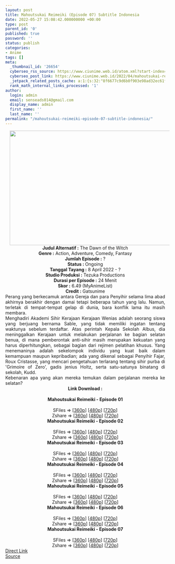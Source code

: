 ```yaml
---
layout: post
title: Mahoutsukai Reimeiki (Episode 07) Subtitle Indonesia
date: 2022-05-27 15:08:42.000000000 +00:00
type: post
parent_id: '0'
published: true
password: ''
status: publish
categories:
- Anime
tags: []
meta:
  _thumbnail_id: '26654'
  cyberseo_rss_source: https://www.ciunime.web.id/atom.xml?start-index=1
  cyberseo_post_link: https://www.ciunime.web.id/2022/04/mahoutsukai-reimeiki-subtitle-indonesia.html
  _jetpack_related_posts_cache: a:1:{s:32:"8f6677c9d6b0f903e98ad32ec61f8deb";a:2:{s:7:"expires";i:1657561517;s:7:"payload";a:3:{i:0;a:1:{s:2:"id";i:27324;}i:1;a:1:{s:2:"id";i:27171;}i:2;a:1:{s:2:"id";i:27272;}}}}
  rank_math_internal_links_processed: '1'
author:
  login: admin
  email: senseads014@gmail.com
  display_name: admin
  first_name: ''
  last_name: ''
permalink: "/mahoutsukai-reimeiki-episode-07-subtitle-indonesia/"
---
```

<div class="separator" style="clear: both; text-align: center;"><a href="https://blogger.googleusercontent.com/img/b/R29vZ2xl/AVvXsEhkp30zauNipkGCzgRBnAkCRrQep_mdeo5Lk3qXGk2JuX24UElMM_m5BdvHBrN8MTcIgDuNdPPJ4npt7F5_H30JDRiFvBrqj1rThPkmQi631ZRTiOzxU1p3bfYXrfnTxtDSaDZL_7US3lwkmixeu7Nj_R-OewDuMAiFRPN51P9cy6wBpryRsJ7KqGA-/s1280/Mahoutsukai%20Reimeiki.jpg" style="margin-left: 1em; margin-right: 1em;"><img border="0" data-original-height="720" data-original-width="1280" height="360" src="{{ site.baseurl }}/assets/2022/05/Mahoutsukai%20Reimeiki.jpg" width="640" /></a></div>
<div class="separator" style="clear: both; text-align: center;"></div>
<div style="text-align: center;"><b>Judul</b><b><b> Alternatif</b> :</b> The Dawn of the Witch</div>
<div style="text-align: center;"><b><b>Genre :</b></b> Action, Adventure, Comedy, Fantasy</div>
<div style="text-align: center;"><b>Jumlah Episode :</b> ?<br /><b>Status :&nbsp;</b>Ongoing<br /><b>Tanggal Tayang :</b> 8 April&nbsp;2022 - ?<br /><b>Studio Produksi :</b>&nbsp;Tezuka Productions<br /><b>Durasi per Episode :</b> 24 Menit</div>
<div style="text-align: center;"><b>Skor :</b> 6.49 (MyAnimeList)</div>
<div style="text-align: center;"><b>Credit :</b>&nbsp;Gatsunime</div>
<div style="text-align: center;"></div>
<div style="text-align: justify;">
<div>Perang yang berkecamuk antara Gereja dan para Penyihir selama lima abad akhirnya berakhir dengan damai tetapi beberapa tahun yang lalu. Namun, terletak di tempat-tempat gelap di dunia, bara konflik lama itu masih membara.</div>
<div></div>
<div>Menghadiri Akademi Sihir Kerajaan Kerajaan Wenias adalah seorang siswa yang berjuang bernama Sable, yang tidak memiliki ingatan tentang waktunya sebelum terdaftar. Atas perintah Kepala Sekolah Albus, dia meninggalkan Kerajaan untuk melakukan perjalanan ke bagian selatan benua, di mana pemberontak anti-sihir masih merupakan kekuatan yang harus diperhitungkan, sebagai bagian dari rejimen pelatihan khusus. Yang menemaninya adalah sekelompok individu yang kuat baik dalam kemampuan maupun kepribadian; ada yang dikenal sebagai Penyihir Fajar, Roux Cristasse, yang mencari pengetahuan terlarang tentang sihir purba di 'Grimoire of Zero', gadis jenius Holtz, serta satu-satunya binatang di sekolah, Kudd.</div>
<div></div>
<div>Kebenaran apa yang akan mereka temukan dalam perjalanan mereka ke selatan?</div>
</div>
<div style="text-align: justify;"></div>
<div style="text-align: justify;"></div>
<div style="text-align: center;">
<div style="text-align: center;">
<div style="text-align: left;">
<div style="text-align: center;"><b>Link Download :</b></div>
<div style="text-align: center;"><b><br /></b></div>
<div style="text-align: center;"><span style="text-align: left;"><b>Mahoutsukai Reimeiki&nbsp;</b></span><b>- Episode 01</b></div>
<div style="text-align: center;"><b><br /></b></div>
<div style="text-align: center;">SFiles =&gt; [<a href="http://www.solidfiles.com/v/BVWnAYZ7z62dL" target="_blank" rel="noopener">360p</a>] [<a href="http://www.solidfiles.com/v/MWGp85nGXxp3z" target="_blank" rel="noopener">480p</a>] [<a href="http://www.solidfiles.com/v/dNL3pxXxmQVx3" target="_blank" rel="noopener">720p</a>]</div>
<div style="text-align: center;">Zshare =&gt; [<a href="https://www96.zippyshare.com/v/ijHsqlVv/file.html" target="_blank" rel="noopener">360p</a>] [<a href="https://www96.zippyshare.com/v/0I3C1cfg/file.html" target="_blank" rel="noopener">480p</a>] [<a href="https://www96.zippyshare.com/v/lea8hp0i/file.html" target="_blank" rel="noopener">720p</a>]</div>
<div style="text-align: center;"></div>
<div style="text-align: center;">
<div><span style="text-align: left;"><b>Mahoutsukai Reimeiki&nbsp;</b></span><b>- Episode 02</b></div>
<div><b><br /></b></div>
<div>SFiles =&gt; [<a href="http://www.solidfiles.com/v/dNvDnqBgGDRM2" target="_blank" rel="noopener">360p</a>] [<a href="http://www.solidfiles.com/v/GWXQN4jWGBGxg" target="_blank" rel="noopener">480p</a>] [<a href="http://www.solidfiles.com/v/KnKQeZQ53rxVj" target="_blank" rel="noopener">720p</a>]</div>
<div>Zshare =&gt; [<a href="https://www96.zippyshare.com/v/OZWR7GE0/file.html" target="_blank" rel="noopener">360p</a>] [<a href="https://www96.zippyshare.com/v/kGIwk6XH/file.html" target="_blank" rel="noopener">480p</a>] [<a href="https://www96.zippyshare.com/v/B28UGtY9/file.html" target="_blank" rel="noopener">720p</a>]</div>
<div></div>
<div>
<div><span style="text-align: left;"><b>Mahoutsukai Reimeiki&nbsp;</b></span><b>- Episode 03</b></div>
<div><b><br /></b></div>
<div>SFiles =&gt; [<a href="http://www.solidfiles.com/v/xVxp8QP4DwnWY" target="_blank" rel="noopener">360p</a>] [<a href="http://www.solidfiles.com/v/jQAq577DMe7ym" target="_blank" rel="noopener">480p</a>] [<a href="http://www.solidfiles.com/v/dNaQepG2Rw8ge" target="_blank" rel="noopener">720p</a>]</div>
<div>Zshare =&gt; [<a href="https://www57.zippyshare.com/v/megpSPup/file.html" target="_blank" rel="noopener">360p</a>] [<a href="https://www57.zippyshare.com/v/H0RJCKpK/file.html" target="_blank" rel="noopener">480p</a>] [<a href="https://www57.zippyshare.com/v/Go0AULXs/file.html" target="_blank" rel="noopener">720p</a>]</div>
</div>
<div></div>
<div>
<div><span style="text-align: left;"><b>Mahoutsukai Reimeiki&nbsp;</b></span><b>- Episode 04</b></div>
<div><b><br /></b></div>
<div>SFiles =&gt; [<a href="http://www.solidfiles.com/v/MW7ZAKz7VRKe2" target="_blank" rel="noopener">360p</a>] [<a href="http://www.solidfiles.com/v/XLVgDq6q8ra7X" target="_blank" rel="noopener">480p</a>] [<a href="http://www.solidfiles.com/v/5d6ppArgR6g66" target="_blank" rel="noopener">720p</a>]</div>
<div>Zshare =&gt; [<a href="https://www79.zippyshare.com/v/9P0y1ZkE/file.html" target="_blank" rel="noopener">360p</a>] [<a href="https://www79.zippyshare.com/v/FYvJwq2p/file.html" target="_blank" rel="noopener">480p</a>] [<a href="https://www79.zippyshare.com/v/wNRj69uA/file.html" target="_blank" rel="noopener">720p</a>]</div>
</div>
<div></div>
<div>
<div><span style="text-align: left;"><b>Mahoutsukai Reimeiki&nbsp;</b></span><b>- Episode 05</b></div>
<div><b><br /></b></div>
<div>SFiles =&gt; [<a href="http://www.solidfiles.com/v/qdaMWvPBY3nQN" target="_blank" rel="noopener">360p</a>] [<a href="http://www.solidfiles.com/v/NVp6ZPZR2MrLe" target="_blank" rel="noopener">480p</a>] [<a href="http://www.solidfiles.com/v/a4kLgK63mM7Z3" target="_blank" rel="noopener">720p</a>]</div>
<div>Zshare =&gt; [<a href="https://www64.zippyshare.com/v/UpLZ6iKZ/file.html" target="_blank" rel="noopener">360p</a>] [<a href="https://www64.zippyshare.com/v/KydqniHL/file.html" target="_blank" rel="noopener">480p</a>] [<a href="https://www64.zippyshare.com/v/xUZ2CxVK/file.html" target="_blank" rel="noopener">720p</a>]</div>
</div>
<div></div>
<div>
<div><span style="text-align: left;"><b>Mahoutsukai Reimeiki&nbsp;</b></span><b>- Episode 06</b></div>
<div><b><br /></b></div>
<div>SFiles =&gt; [<a href="https://www.mp4upload.com/x893zdr1dfmm" target="_blank" rel="noopener">360p</a>] [<a href="https://www.mp4upload.com/73itqdf6pvtt" target="_blank" rel="noopener">480p</a>] [<a href="https://www.mp4upload.com/rpi8f97q2cea" target="_blank" rel="noopener">720p</a>]</div>
<div>Zshare =&gt; [<a href="https://www1.zippyshare.com/v/XAoVzUUf/file.html" target="_blank" rel="noopener">360p</a>] [<a href="https://www1.zippyshare.com/v/ECGLD8Lh/file.html" target="_blank" rel="noopener">480p</a>] [<a href="https://www1.zippyshare.com/v/EG8tgU81/file.html" target="_blank" rel="noopener">720p</a>]</div>
</div>
<div></div>
<div>
<div><span style="text-align: left;"><b>Mahoutsukai Reimeiki&nbsp;</b></span><b>- Episode 07</b></div>
<div><b><br /></b></div>
<div>SFiles =&gt; [<a href="http://www.solidfiles.com/v/z3ZRDgrLwReyX" target="_blank" rel="noopener">360p</a>] [<a href="http://www.solidfiles.com/v/peG5BKVWNBmkR" target="_blank" rel="noopener">480p</a>] [<a href="http://www.solidfiles.com/v/7MdGN8ZgyWqjB" target="_blank" rel="noopener">720p</a>]</div>
<div>Zshare =&gt; [<a href="https://www120.zippyshare.com/v/657zWO5C/file.html" target="_blank" rel="noopener">360p</a>] [<a href="https://www120.zippyshare.com/v/FZRDABaV/file.html" target="_blank" rel="noopener">480p</a>] [<a href="https://www120.zippyshare.com/v/l8EI1bA7/file.html" target="_blank" rel="noopener">720p</a>]</div>
</div>
</div>
</div>
</div>
</div>
<link rel="stylesheet" href="https://cdnjs.cloudflare.com/ajax/libs/font-awesome/4.7.0/css/font-awesome.min.css" />
<div class="divbtn"> <a href="https://handymansurrender.com/fihup8buzv?key=94550f7ce39444073321dde3b8782f97" class="btn"><i class="fa fa-download"></i> Direct Link</a> <br /><a href="https://www.ciunime.web.id/2022/04/mahoutsukai-reimeiki-subtitle-indonesia.html">Source</a> </div>
